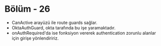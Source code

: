 #   Bölüm - 26


*   CanActive arayüzü ile route guards sağlar.
*   OktaAuthGuard, okta tarafında bu işe yaramaktadır.
*   onAuthRequired'da ise fonksiyon vererek authentication zorunlu alanlar için girişe yönlendiririz.
